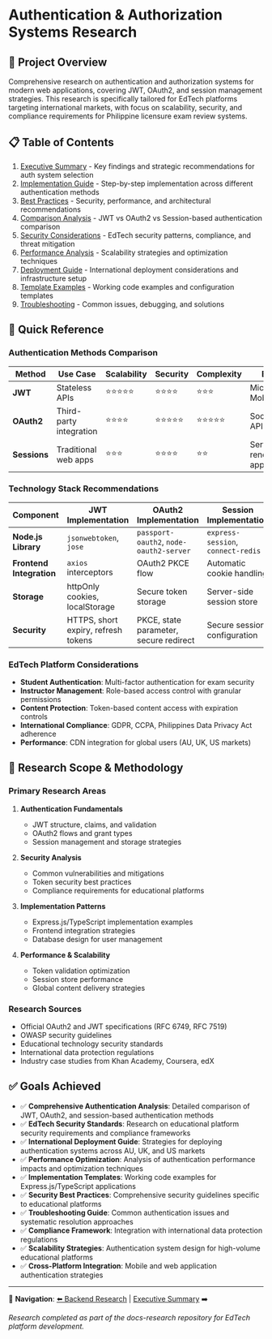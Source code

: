 # Authentication & Authorization Systems Research

## 🎯 Project Overview

Comprehensive research on authentication and authorization systems for modern web applications, covering JWT, OAuth2, and session management strategies. This research is specifically tailored for EdTech platforms targeting international markets, with focus on scalability, security, and compliance requirements for Philippine licensure exam review systems.

## 📋 Table of Contents

1. [Executive Summary](./executive-summary.md) - Key findings and strategic recommendations for auth system selection
2. [Implementation Guide](./implementation-guide.md) - Step-by-step implementation across different authentication methods
3. [Best Practices](./best-practices.md) - Security, performance, and architectural recommendations
4. [Comparison Analysis](./comparison-analysis.md) - JWT vs OAuth2 vs Session-based authentication comparison
5. [Security Considerations](./security-considerations.md) - EdTech security patterns, compliance, and threat mitigation
6. [Performance Analysis](./performance-analysis.md) - Scalability strategies and optimization techniques
7. [Deployment Guide](./deployment-guide.md) - International deployment considerations and infrastructure setup
8. [Template Examples](./template-examples.md) - Working code examples and configuration templates
9. [Troubleshooting](./troubleshooting.md) - Common issues, debugging, and solutions

## 🔧 Quick Reference

### Authentication Methods Comparison

| Method | Use Case | Scalability | Security | Complexity | Best For |
|--------|----------|-------------|----------|------------|----------|
| **JWT** | Stateless APIs | ⭐⭐⭐⭐⭐ | ⭐⭐⭐⭐ | ⭐⭐⭐ | Microservices, Mobile APIs |
| **OAuth2** | Third-party integration | ⭐⭐⭐⭐ | ⭐⭐⭐⭐⭐ | ⭐⭐⭐⭐⭐ | Social login, API access |
| **Sessions** | Traditional web apps | ⭐⭐⭐ | ⭐⭐⭐⭐ | ⭐⭐ | Server-rendered applications |

### Technology Stack Recommendations

| Component | JWT Implementation | OAuth2 Implementation | Session Implementation |
|-----------|-------------------|----------------------|----------------------|
| **Node.js Library** | `jsonwebtoken`, `jose` | `passport-oauth2`, `node-oauth2-server` | `express-session`, `connect-redis` |
| **Frontend Integration** | `axios` interceptors | OAuth2 PKCE flow | Automatic cookie handling |
| **Storage** | httpOnly cookies, localStorage | Secure token storage | Server-side session store |
| **Security** | HTTPS, short expiry, refresh tokens | PKCE, state parameter, secure redirect | Secure session configuration |

### EdTech Platform Considerations

- **Student Authentication**: Multi-factor authentication for exam security
- **Instructor Management**: Role-based access control with granular permissions
- **Content Protection**: Token-based content access with expiration controls
- **International Compliance**: GDPR, CCPA, Philippines Data Privacy Act adherence
- **Performance**: CDN integration for global users (AU, UK, US markets)

## 🎯 Research Scope & Methodology

### Primary Research Areas

1. **Authentication Fundamentals**
   - JWT structure, claims, and validation
   - OAuth2 flows and grant types
   - Session management and storage strategies

2. **Security Analysis**
   - Common vulnerabilities and mitigations
   - Token security best practices
   - Compliance requirements for educational platforms

3. **Implementation Patterns**
   - Express.js/TypeScript implementation examples
   - Frontend integration strategies
   - Database design for user management

4. **Performance & Scalability**
   - Token validation optimization
   - Session store performance
   - Global content delivery strategies

### Research Sources

- Official OAuth2 and JWT specifications (RFC 6749, RFC 7519)
- OWASP security guidelines
- Educational technology security standards
- International data protection regulations
- Industry case studies from Khan Academy, Coursera, edX

## ✅ Goals Achieved

- ✅ **Comprehensive Authentication Analysis**: Detailed comparison of JWT, OAuth2, and session-based authentication methods
- ✅ **EdTech Security Standards**: Research on educational platform security requirements and compliance frameworks
- ✅ **International Deployment Guide**: Strategies for deploying authentication systems across AU, UK, and US markets
- ✅ **Performance Optimization**: Analysis of authentication performance impacts and optimization techniques
- ✅ **Implementation Templates**: Working code examples for Express.js/TypeScript applications
- ✅ **Security Best Practices**: Comprehensive security guidelines specific to educational platforms
- ✅ **Troubleshooting Guide**: Common authentication issues and systematic resolution approaches
- ✅ **Compliance Framework**: Integration with international data protection regulations
- ✅ **Scalability Strategies**: Authentication system design for high-volume educational platforms
- ✅ **Cross-Platform Integration**: Mobile and web application authentication strategies

---

📖 **Navigation**: [⬅️ Backend Research](../README.md) | [Executive Summary](./executive-summary.md) ➡️

*Research completed as part of the docs-research repository for EdTech platform development.*